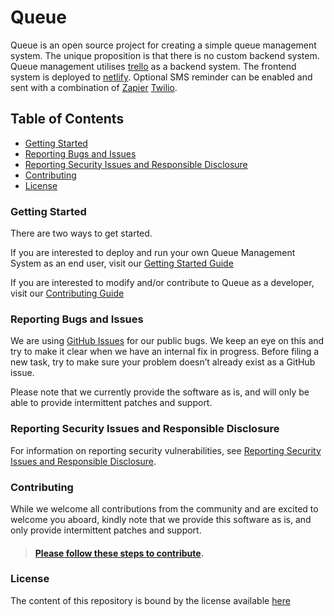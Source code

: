 # Queue

Queue is an open source project for creating a simple queue management system. The unique proposition is that there is no custom backend system. Queue management utilises [trello](https://trello.com) as a backend system. The frontend system is deployed to [netlify](https://netlify.com). Optional SMS reminder can be enabled and sent with a combination of [Zapier](https://zapier.com) [Twilio](https://twilio.com).

## Table of Contents

- [Getting Started](#getting-started)
- [Reporting Bugs and Issues](#reporting-bugs-and-issues)
- [Reporting Security Issues and Responsible Disclosure](#reporting-security-issues-and-responsible-disclosure)
- [Contributing](#contributing)
- [License](#license)

### Getting Started

There are two ways to get started.

If you are interested to deploy and run your own Queue Management System as an end user, visit our [Getting Started Guide](https://github.com/opengovsg/queuesg/wiki/Getting-Started)

If you are interested to modify and/or contribute to Queue as a developer, visit our [Contributing Guide](#contributing)

### Reporting Bugs and Issues

We are using [GitHub Issues](https://github.com/opengovsg/queuesg/issues) for our public bugs. We keep an eye on this and try to make it clear when we have an internal fix in progress. Before filing a new task, try to make sure your problem doesn’t already exist as a GitHub issue.

Please note that we currently provide the software as is, and will only be able to provide intermittent patches and support.

### Reporting Security Issues and Responsible Disclosure

For information on reporting security vulnerabilities, see [Reporting Security Issues and Responsible Disclosure](https://github.com/opengovsg/queuesg/blob/master/SECURITY.md).

### Contributing

While we welcome all contributions from the community and are excited to welcome you aboard, kindly note that we provide this software as is, and only provide intermittent patches and support.

> #### [Please follow these steps to contribute](https://github.com/opengovsg/queuesg/blob/master/CONTRIBUTING.md).

### License

The content of this repository is bound by the license available [here](https://github.com/opengovsg/queuesg/blob/master/LICENSE.md)
